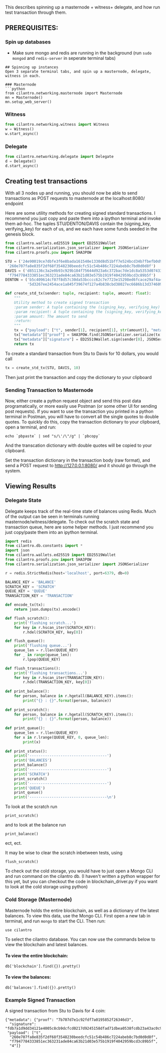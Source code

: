 This describes spinning up a masternode + witness+ delegate, and how run test transaction through them.

## PREREQUISITES:
### Spin up databases
- Make sure mongo and redis are running in the background (run ```sudo mongod``` and ```redis-server``` in seperate terminal tabs)
```
## Spinning up instances
Open 3 separate terminal tabs, and spin up a masternode, delegate, witness in each.

### Masternode
```python
from cilantro.networking.masternode import Masternode
mn = Masternode()
mn.setup_web_server()
```
### Witness
```python
from cilantro.networking.witness import Witness
w = Witness()
w.start_async()
```

### Delegate
```python
from cilantro.networking.delegate import Delegate
d = Delegate()
d.start_async()
```

## Creating test transactions
With all 3 nodes up and running, you should now be able to send transactions as POST requests to masternode at the localhost:8080/ endpoint

Here are some utility methods for creating signed standard transactions. 
I recommend you just copy and paste them into a ipython terminal and invoke them ad-hoc.
The tuples STU/DENTON/DAVIS contain the (signing_key, verifying_key) for each of us, and we each have some funds seeded in the genesis block.

```python
from cilantro.wallets.ed25519 import ED25519Wallet
from cilantro.serialization.json_serializer import JSONSerializer
from cilantro.proofs.pow import SHA3POW

STU = ('24e90019ce7dbfe3f6e8bada161540e1330d8d51bff7e524bcd34b7fbefb0d9a260e707fa8e835f2df68f3548230beedcfc51c54b486c7224abeb8c7bd0d0d8f',
 '260e707fa8e835f2df68f3548230beedcfc51c54b486c7224abeb8c7bd0d0d8f')
DAVIS = ('d851136c3a2e0b93c929b184f75644d923a6c372bac7de1dc8a5353d07433123f7947784333851ec363231ade84ca63b21d03e575b1919f4042959bcd3c89b5f',
 'f7947784333851ec363231ade84ca63b21d03e575b1919f4042959bcd3c89b5f')
DENTON = ('b5c409614cf07f8d57c30da53bcccc62c7e7723e15298ed6fcace29af4a413245d3267ee2454ace1a845f39674f127a4b838cbd38027ec6686b13d374609d0fe',
          '5d3267ee2454ace1a845f39674f127a4b838cbd38027ec6686b13d374609d0fe')

def create_std_tx(sender: tuple, recipient: tuple, amount: float):
    """
    Utility method to create signed transaction
    :param sender: A tuple containing the (signing_key, verifying_key) of the sender
    :param recipient: A tuple containing the (signing_key, verifying_key) of the recipient
    :param amount: The amount to send
    :return:
    """
    tx = {"payload": ["t", sender[1], recipient[1], str(amount)], "metadata": {}}
    tx["metadata"]["proof"] = SHA3POW.find(JSONSerializer.serialize(tx["payload"]))[0]
    tx["metadata"]["signature"] = ED25519Wallet.sign(sender[0], JSONSerializer.serialize(tx["payload"]))
    return tx
```

To create a standard transaction from Stu to Davis for 10 dollars, you would call
```python
tx = create_std_tx(STU, DAVIS, 10)
```
Then just print the transaction and copy the dictionary to your clipboard

### Sending Transaction to Masternode

Now, either create a python request object and send this post data programatically, or more easily use Postman (or some other UI for sending post requests).
If you want to use the transaction you printed in a python terminal in Postman, you will have to convert all the single quotes to double quotes. To quickly do this, copy the transaction dictionary to your clipboard, open a terminal, and run:
```
echo `pbpaste` | sed "s/\'/\"/g" | `pbcopy`
```
And the transcation dictionary with double quotes will be copied to your clipboard.

Set the transaction dictionary in the transaction body (raw format), and send a POST request to http://127.0.0.1:8080/ and it should go through the system.

## Viewing Results

### Delegate State
Delegate keeps track of the real-time state of balances using Redis. Much of the output can be seen in terminals running masternode/witness/delegate. To check out the scratch state and transaction queue, here are some helper methods.
I just recommend you just copy/paste them into an ipython terminal.
```python
import redis
from cilantro.db.constants import *
import json
from cilantro.wallets.ed25519 import ED25519Wallet
from cilantro.proofs.pow import SHA3POW
from cilantro.serialization.json_serializer import JSONSerializer

r = redis.StrictRedis(host='localhost', port=6379, db=0)

BALANCE_KEY = 'BALANCE'
SCRATCH_KEY = 'SCRATCH'
QUEUE_KEY = 'QUEUE'
TRANSACTION_KEY = 'TRANSACTION'

def encode_tx(tx):
    return json.dumps(tx).encode()

def flush_scratch():
    print('flushing scratch...')
    for key in r.hscan_iter(SCRATCH_KEY):
        r.hdel(SCRATCH_KEY, key[0])

def flush_queue():
    print('flushing queue...')
    queue_len = r.llen(QUEUE_KEY)
    for _ in range(queue_len):
        r.lpop(QUEUE_KEY)

def flush_transactions():
    print('flushing transactions...')
    for key in r.hscan_iter(TRANSACTION_KEY):
        r.hdel(TRANSACTION_KEY, key[0])
        
def print_balance():
    for person, balance in r.hgetall(BALANCE_KEY).items():
        print("{} : {}".format(person, balance))
        
def print_scratch():
    for person, balance in r.hgetall(SCRATCH_KEY).items():
        print("{} : {}".format(person, balance))
        
def print_queue():
    queue_len = r.llen(QUEUE_KEY)
    for x in r.lrange(QUEUE_KEY, 0, queue_len):
        print(x)
        
def print_status():
    print('-----------------------------------')
    print('BALANCES')
    print_balance()
    print('-----------------------------------')
    print('SCRATCH')
    print_scratch()
    print('-----------------------------------')
    print('QUEUE')
    print_queue()
    print('-----------------------------------\n')
```

To look at the scratch run
```
print_scratch()
```
and to look at the balance run
```
print_balance()
```
ect, ect.

It may be wise to clear the scratch inbetween tests, using
```
flush_scratch()
```

To check out the cold storage, you would have to just open a Mongo CLI and run command on the cilantro db. (I haven't written a python wrapper for this yet, but you can checkout the code in blockchain_driver.py if you want to look at the cold storage using python)

### Cold Storage (Masternode)
Masternode holds the entire blockchain, as well as a dictionary of the latest balances. To view this data, use the Mongo CLI.
First open a new tab in terminal, and run ```mongo``` to start the CLI.
Then run:
```
use cilantro
```
To select the cilantro database. You can now use the commands below to view the blockchain and latest balances.

#### To view the entire blockchain:
```
db['blockchain'].find({}).pretty()
```
#### To view the balances:
```
db['balances'].find({}).pretty()
```

### Example Signed Transaction 
A signed transaction from Stu to Davis for 4 coin:
```
{"metadata": {"proof": "7b707d7e1c92fdf7a0195852f26346d3",
  "signature": "fdb7a1d9dd34121e4005c8cb9dcfcd0217d9245158dfad71dbea0538fcdb23a43ac0c952263ed08d966d8db1d1d655b3178edf14ba91a35ff52b44dec8807b0f"},
 "payload": ["t",
  "260e707fa8e835f2df68f3548230beedcfc51c54b486c7224abeb8c7bd0d0d8f",
  "f7947784333851ec363231ade84ca63b21d03e575b1919f4042959bcd3c89b5f",
  "4"]}
```





